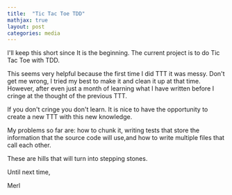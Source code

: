 ```yaml
---
title:  "Tic Tac Toe TDD"
mathjax: true
layout: post
categories: media
---
```



I'll keep this short since It is the beginning. The current project is to do Tic Tac Toe with TDD.

This seems very helpful because the first time I did TTT it was messy. Don't get me wrong, I tried my best to make it and clean it up at that time. However, after even just a month of learning what I have written before I cringe at the thought of the previous TTT.

If you don't cringe you don't learn.  It is nice to have the opportunity to create a new TTT with this new knowledge.

My problems so far are: how to chunk it, writing tests that store the information that the source code will use,and how to write multiple files that call each other.

These are hills that will turn into stepping stones.

Until next time,

Merl
